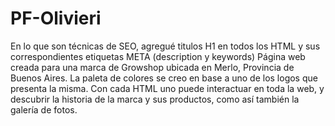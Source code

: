 # PF-Olivieri
En lo que son técnicas de SEO, agregué titulos H1 en todos los HTML y sus correspondientes etiquetas META (description y keywords)
Página web creada para una marca de Growshop ubicada en Merlo, Provincia de Buenos Aires.
La paleta de colores se creo en base a uno de los logos que presenta la misma.
Con cada HTML uno puede interactuar en toda la web, y descubrir la historia de la marca y sus productos, como así también la galería de fotos.
